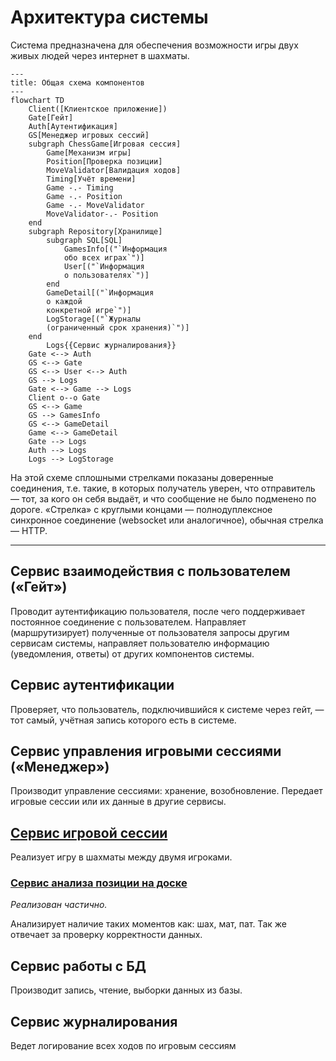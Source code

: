 # Архитектура системы
Система предназначена для обеспечения возможности игры двух живых людей через интернет в шахматы.

```mermaid
---
title: Общая схема компонентов
---
flowchart TD
    Client([Клиентское приложение])
    Gate[Гейт]
    Auth[Аутентификация]
    GS[Менеджер игровых сессий]
    subgraph ChessGame[Игровая сессия]
        Game[Механизм игры]
        Position[Проверка позиции]
        MoveValidator[Валидация ходов]
        Timing[Учёт времени]
        Game -.- Timing
        Game -.- Position
        Game -.- MoveValidator
        MoveValidator-.- Position
    end
    subgraph Repository[Хранилище]
        subgraph SQL[SQL]
            GamesInfo[("`Информация
            обо всех играх`")]
            User[("`Информация
            о пользователях`")]
        end
        GameDetail[("`Информация
        о каждой
        конкретной игре`")]
        LogStorage[("`Журналы
        (ограниченный срок хранения)`")]
    end
        Logs{{Сервис журналирования}}
    Gate <--> Auth 
    GS <--> Gate
    GS <--> User <--> Auth
    GS --> Logs
    Gate <--> Game --> Logs
    Client o--o Gate
    GS <--> Game
    GS --> GamesInfo
    GS <--> GameDetail
    Game <--> GameDetail
    Gate --> Logs
    Auth --> Logs
    Logs --> LogStorage
```

На этой схеме сплошными стрелками показаны доверенные соединения, т.е. такие, в которых получатель уверен, что отправитель — тот, за кого он себя выдаёт, и что сообщение не было подменено по дороге. «Стрелка» с круглыми концами — полнодуплексное синхронное соединение (websocket или аналогичное), обычная стрелка — HTTP.

---

## Сервис взаимодействия с пользователем («Гейт»)

Проводит аутентификацию пользователя, после чего поддерживает постоянное соединение с пользователем. Направляет (маршрутизирует) полученные от пользователя запросы другим сервисам системы, направляет пользователю информацию (уведомления, ответы) от других компонентов системы.

## Сервис аутентификации

Проверяет, что пользователь, подключившийся к системе через гейт, — тот самый, учётная запись которого есть в системе.

## Сервис управления игровыми сессиями («Менеджер»)

Производит управление сессиями: хранение, возобновление. Передает игровые сессии или их данные в другие сервисы.

## [Сервис игровой сессии](chess_game.md)

Реализует игру в шахматы между двумя игроками.

### [Сервис анализа позиции на доске](board_validation.md)

*Реализован частично.*

Анализирует наличие таких моментов как: шах, мат, пат. Так же отвечает за проверку корректности данных.

## Сервис работы с БД

Производит запись, чтение, выборки данных из базы.

## Сервис журналирования

Ведет логирование всех ходов по игровым сессиям

